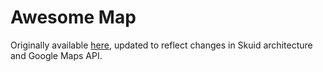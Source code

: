 # Awesome Map

Originally available [here](https://docs.skuid.com/latest/en/tutorials/javascript/simple-map-component.html), updated to reflect changes in Skuid architecture and Google Maps API.